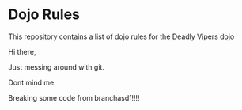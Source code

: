 Dojo Rules
==========

This repository contains a list of dojo rules for the Deadly Vipers dojo


Hi there, 

Just messing around with git.

Dont mind me


Breaking some code from branchasdf!!!!

